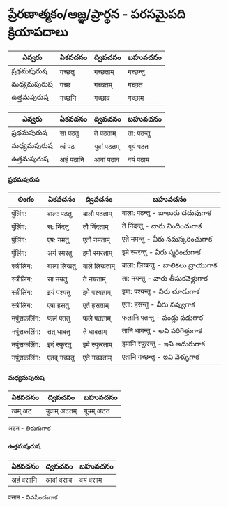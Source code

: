 # ప్రేరణాత్మకం/ఆజ్ఞ/ప్రార్థన - పరసమైపది క్రియాపదాలు 

ఎవ్వరు | ఏకవచనం     | ద్వివచనం     | బహువచనం 
-------------|---------------|---------------|-----------
ప్రథమపురుష | गच्छतु | गच्छताम् | गच्छन्तु  
మధ్యమపురుష | गच्छ | गच्चतम् | गच्छत 
ఉత్తమపురుష | गच्छनि | गच्छाव | गच्छाम

ఎవ్వరు | ఏకవచనం     | ద్వివచనం     | బహువచనం 
-------------|---------------|---------------|-----------
ప్రథమపురుష | सा पठतु | ते पठताम् | ता: पठन्तु 
మధ్యమపురుష | त्वं पठ | युवां पठतम् | यूयं पठत
ఉత్తమపురుష | अहं पठानि | आवां पठाव | वयं पठाम



#### ప్రథమపురుష
లింగం   | ఏకవచనం     | ద్వివచనం     | బహువచనం 
-------------|---------------|---------------|-----------
 पुंलिंग: | बाल: पठतु | बालौ पठताम् | बाला: पठन्तु - బాలురు చదువుగాక 
 पुंलिंग: | स: निंदतु | तौ निंदताम् | ते निंदन्तु - వారు  నిందించుగాక 
 पुंलिंग: | एष: नमतु | एतौ नमताम् | एते नमन्तु - వీరు నమస్కరించుగాక 
 पुंलिंग: | अयं स्मरतु | इमौ स्मरताम् | इमे स्मरन्तु - వీరు స్మరించుగాక 
 स्त्रीलिंग: | बाला लिखतु | बाले लिखताम् | बाला: लिखन्तु - బాలికలు వ్రాయుగాక 
 स्त्रीलिंग: | सा नयतु | ते नयताम् | ता: नयन्तु - వారు తీసుకవెళ్లుగాక 
 स्त्रीलिंग: | इयं पश्यतु | इमे पश्यताम् | इमा: पश्यन्तु - వీరు చూడుగాక 
 स्त्रीलिंग: | एषा हसतु | एते हसताम् | एता: हसन्तु - వీరు నవ్వుగాక 
 नपुंसकलिंग: | फलं पततु | फले पतताम् | फलानि पतन्तु - పండ్లు పడుగాక 
 नपुंसकलिंग: | तत् धावतु | ते धावताम् | तानि धावन्तु - అవి పరిగెత్తుగాక 
 नपुंसकलिंग: | इदं स्फुरतु | इमे स्फुरताम् | इमानि स्फुरन्तु - ఇవి అదురుగాక 
 नपुंसकलिंग: | एतद् गच्छतु | एते गच्छताम् | एतानि गच्छन्तु - ఇవి వెళ్ళుగాక

 #### మధ్యమపురుష
 ఏకవచనం     | ద్వివచనం     | బహువచనం 
 ---------------|---------------|-----------
त्वम् अट |  युवाम् अटतम् | यूयम् अटत

अटत - తిరుగుగాక
 
 #### ఉత్తమపురుష 
 ఏకవచనం     | ద్వివచనం     | బహువచనం 
 ---------------|---------------|-----------
अहं वसानि  | आवां वसाव  |  वयं वसाम

वसाम - నివసించుగాక 